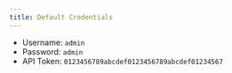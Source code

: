 ```yaml
---
title: Default Credentials
---
```


- Username: `admin`
- Password: `admin`
- API Token: `0123456789abcdef0123456789abcdef01234567`
